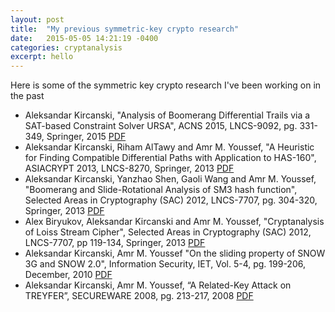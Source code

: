 ```yaml
---
layout: post
title:  "My previous symmetric-key crypto research"
date:   2015-05-05 14:21:19 -0400
categories: cryptanalysis
excerpt: hello
---
```


Here is some of the symmetric key crypto research I've been working on in the past

* Aleksandar Kircanski, "Analysis of Boomerang Differential Trails via a SAT-based Constraint Solver URSA", ACNS 2015, LNCS-9092, pg. 331-349, Springer, 2015  [PDF](https://eprint.iacr.org/2014/563.pdf)
* Aleksandar Kircanski, Riham AlTawy and Amr M. Youssef, "A Heuristic for Finding Compatible Differential Paths with Application to HAS-160", ASIACRYPT 2013, LNCS-8270, Springer, 2013 [PDF](https://eprint.iacr.org/2013/359.pdf)
* Aleksandar Kircanski, Yanzhao Shen, Gaoli Wang and Amr M. Youssef, "Boomerang and Slide-Rotational Analysis of SM3 hash function", Selected Areas in Cryptography (SAC) 2012, LNCS-7707, pg. 304-320, Springer, 2013 [PDF](https://eprint.iacr.org/2013/359.pdf)
* Alex Biryukov, Aleksandar Kircanski and Amr M. Youssef, "Cryptanalysis of Loiss Stream Cipher", Selected Areas in Cryptography (SAC) 2012, LNCS-7707, pp 119-134, Springer, 2013 [PDF](https://drive.google.com/file/d/0B7RlXuONvJu5SjdFaENqTzZKUUU/view?usp=sharing)
* Aleksandar Kircanski, Amr M. Youssef "On the sliding property of SNOW 3G and SNOW 2.0", Information Security, IET, Vol. 5-4, pg. 199-206, December, 2010 [PDF](https://drive.google.com/file/d/0B7RlXuONvJu5bHFhUFVoOHFOYmc/view?usp=sharing)
* Aleksandar Kircanski, Amr M. Youssef, “A Related-Key Attack on TREYFER”, SECUREWARE 2008, pg. 213-217, 2008 [PDF](https://drive.google.com/file/d/0B7RlXuONvJu5N2ctZ1YtNkU0aTg/view?usp=sharing)
